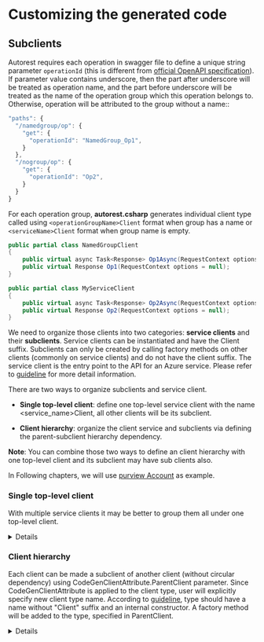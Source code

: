 # Customizing the generated code

## Subclients

Autorest requires each operation in swagger file to define a unique string parameter `operationId` (this is different from [official OpenAPI specification](https://swagger.io/docs/specification/paths-and-operations/#operationId)). If parameter value contains underscore, then the part after underscore will be treated as operation name, and the part before underscore will be treated as the name of the operation group which this operation belongs to. Otherwise, operation will be attributed to the group without a name::

```js
"paths": {
  "/namedgroup/op": {
    "get": {
      "operationId": "NamedGroup_Op1",
    }
  },
  "/nogroup/op": {
    "get": {
      "operationId": "Op2",
    }
  }
}
```

For each operation group, **autorest.csharp** generates individual client type called using `<operationGroupName>Client` format when group has a name or `<serviceName>Client` format when group name is empty.

```cs
public partial class NamedGroupClient
{
    public virtual async Task<Response> Op1Async(RequestContext options = null);
    public virtual Response Op1(RequestContext options = null);
}
```

```cs
public partial class MyServiceClient
{
    public virtual async Task<Response> Op2Async(RequestContext options = null);
    public virtual Response Op2(RequestContext options = null);
}
```

We need to organize those clients into two categories: **service clients** and their **subclients**. Service clients can be instantiated and have the Client suffix. Subclients can only be created by calling factory methods on other clients (commonly on service clients) and do not have the client suffix. The service client is the entry point to the API for an Azure service. Please refer to [guideline](https://azure.github.io/azure-sdk/dotnet_introduction.html#dotnet-subclients) for more detail information.

There are two ways to organize subclients and service client.

- **Single top-level client**: define one top-level service client with the name <service_name>Client, all other clients will be its subclient.

- **Client hierarchy**: organize the client service and subclients via defining the parent-subclient hierarchy dependency.

**Note**: You can combine those two ways to define an client hierarchy with one top-level client and its subclient may have sub clients also.

In Following chapters, we will use [purview Account](https://github.com/Azure/azure-rest-api-specs/blob/b2bddfe2e59b5b14e559e0433b6e6d057bcff95d/specification/purview/data-plane/Azure.Analytics.Purview.Account/preview/2019-11-01-preview/account.json) as example.

### Single top-level client

With multiple service clients it may be better to group them all under one top-level client.

<details>

**Generate Code, and generated code is:**

``` C#
//Generated\AccountsClient.cs
namespace Azure.Analytics.Purview.Account
{
    public partial class AccountsClient
    {
        public AccountsClient(string endpoint, TokenCredential credential, PurviewAccountClientOptions options = null){}
    }
}

//Generated\CollectionsClient.cs
namespace Azure.Analytics.Purview.Account
{
    public partial class CollectionsClient
    {
        public CollectionsClient(string endpoint, TokenCredential credential, PurviewAccountClientOptions options = null){}
    }
}

//Generated\ResourceSetRulesClient.cs
namespace Azure.Analytics.Purview.Account
{
    public partial class ResourceSetRulesClient
    {
        public ResourceSetRulesClient(string endpoint, TokenCredential credential, PurviewAccountClientOptions options = null){}
    }
}
```

**Add customize configuration:**

Add `single-top-level-client: true` in the autorest configuration.

``` md
### AutoRest Configuration
> see https://aka.ms/autorest

``` yaml
title: PurviewAccount
namespace: Azure.Analytics.Purview.Account
input-file: $(this-folder)/account.json
data-plane: true
security: AzureKey
security-header-name: Fake-Subscription-Key
single-top-level-client: true
```

**Regenerate the code, and Generated code after:**

``` diff
//Add Top-level-client as service client, Generated\PurviewAccountClient.cs
namespace Azure.Analytics.Purview.Account
{
+   public partial class PurviewAccountClient
    {
        private static readonly string[] AuthorizationScopes = new string[] { "https://purview.azure.net/.default" };
        private readonly TokenCredential _tokenCredential;
        private readonly HttpPipeline _pipeline;

        /// <summary> The ClientDiagnostics is used to provide tracing support for the client library. </summary>
        internal ClientDiagnostics ClientDiagnostics { get; }

        /// <summary> The HTTP pipeline for sending and receiving REST requests and responses. </summary>
        public virtual HttpPipeline Pipeline => _pipeline;

        /// <summary> Initializes a new instance of PurviewAccountClient for mocking. </summary>
        protected PurviewAccountClient()
        {
        }

        /// <summary> Initializes a new instance of PurviewAccountClient. </summary>
        /// <param name="credential"> A credential used to authenticate to an Azure Service. </param>
        /// <param name="options"> The options for configuring the client. </param>
        /// <exception cref="ArgumentNullException"> <paramref name="credential"/> is null. </exception>
        public PurviewAccountClient(TokenCredential credential, PurviewAccountClientOptions options = null)
        {
            Argument.AssertNotNull(credential, nameof(credential));
            options ??= new PurviewAccountClientOptions();

            ClientDiagnostics = new ClientDiagnostics(options);
            _tokenCredential = credential;
            _pipeline = HttpPipelineBuilder.Build(options, Array.Empty<HttpPipelinePolicy>(), new HttpPipelinePolicy[] { new BearerTokenAuthenticationPolicy(_tokenCredential, AuthorizationScopes) }, new ResponseClassifier());
        }

        /// <summary> Initializes a new instance of Accounts. </summary>
        /// <param name="endpoint"> The account endpoint of your Purview account. Example: https://{accountName}.purview.azure.com/account/. </param>
        /// <param name="apiVersion"> Api Version. </param>
        /// <exception cref="ArgumentNullException"> <paramref name="endpoint"/> or <paramref name="apiVersion"/> is null. </exception>
        public virtual Accounts GetAccountsClient(string endpoint, string apiVersion = "2019-11-01-preview")
        {
            Argument.AssertNotNull(endpoint, nameof(endpoint));
            Argument.AssertNotNull(apiVersion, nameof(apiVersion));

            return new Accounts(ClientDiagnostics, _pipeline, _tokenCredential, endpoint, apiVersion);
        }

        /// <summary> Initializes a new instance of Collections. </summary>
        /// <param name="endpoint"> The account endpoint of your Purview account. Example: https://{accountName}.purview.azure.com/account/. </param>
        /// <param name="apiVersion"> Api Version. </param>
        /// <exception cref="ArgumentNullException"> <paramref name="endpoint"/> or <paramref name="apiVersion"/> is null. </exception>
        public virtual Collections GetCollectionsClient(string endpoint, string apiVersion = "2019-11-01-preview")
        {
            Argument.AssertNotNull(endpoint, nameof(endpoint));
            Argument.AssertNotNull(apiVersion, nameof(apiVersion));

            return new Collections(ClientDiagnostics, _pipeline, _tokenCredential, endpoint, apiVersion);
        }

        /// <summary> Initializes a new instance of ResourceSetRules. </summary>
        /// <param name="endpoint"> The account endpoint of your Purview account. Example: https://{accountName}.purview.azure.com/account/. </param>
        /// <param name="apiVersion"> Api Version. </param>
        /// <exception cref="ArgumentNullException"> <paramref name="endpoint"/> or <paramref name="apiVersion"/> is null. </exception>
        public virtual ResourceSetRules GetResourceSetRulesClient(string endpoint, string apiVersion = "2019-11-01-preview")
        {
            Argument.AssertNotNull(endpoint, nameof(endpoint));
            Argument.AssertNotNull(apiVersion, nameof(apiVersion));

            return new ResourceSetRules(ClientDiagnostics, _pipeline, _tokenCredential, endpoint, apiVersion);
        }
    }
}

// SubClient: Accounts Generated\Accounts.cs
namespace Azure.Analytics.Purview.Account
{
-   public partial class AccountsClient
+   public partial class Accounts
    {
-       protected AccountsClient(){}
+       protected Accounts(){}
-       public AccountsClient(string endpoint, TokenCredential credential, PurviewAccountClientOptions options = null){}
+       internal Accounts(ClientDiagnostics clientDiagnostics, HttpPipeline pipeline, TokenCredential tokenCredential, string endpoint, string apiVersion)
    }
}

//subclient: Collections Generated\Collections.cs
namespace Azure.Analytics.Purview.Account
{
-   public partial class CollectionsClient
+   public partial class Collections
    {
-       protected CollectionsClient()
+       protected Collections()
-       public CollectionsClient(string endpoint, TokenCredential credential, PurviewAccountClientOptions options = null){}
+       internal Collections(ClientDiagnostics clientDiagnostics, HttpPipeline pipeline, TokenCredential tokenCredential, string endpoint, string apiVersion) {}
    }
}

//subclient: ResourceSetRules Generated\ResourceSetRules.cs
namespace Azure.Analytics.Purview.Account
{
-   public partial class ResourceSetRulesClient
+   public partial class ResourceSetRules
    {
-       protected ResourceSetRulesClient()
+       protected ResourceSetRules()
-       public ResourceSetRulesClient(string endpoint, TokenCredential credential, PurviewAccountClientOptions options = null){}
+       internal ResourceSetRules(ClientDiagnostics clientDiagnostics, HttpPipeline pipeline, TokenCredential tokenCredential, string endpoint, string apiVersion) {}
    }
}

```

</details>

### Client hierarchy

Each client can be made a subclient of another client (without circular dependency) using CodeGenClientAttribute.ParentClient parameter.
Since CodeGenClientAttribute is applied to the client type, user will explicitly specify new client type name. According to [guideline](https://azure.github.io/azure-sdk/dotnet_introduction.html#dotnet-subclients), type should have a name without "Client" suffix and an internal constructor. A factory method will be added to the type, specified in ParentClient.

<details>

**Generate Code, and Generated code is:**

``` C#
//Generated\AccountsClient.cs
namespace Azure.Analytics.Purview.Account
{
    public partial class AccountsClient
    {
        public AccountsClient(string endpoint, TokenCredential credential, PurviewAccountClientOptions options = null){}
    }
}

//Generated\CollectionsClient.cs
namespace Azure.Analytics.Purview.Account
{
    public partial class CollectionsClient
    {
        public CollectionsClient(string endpoint, TokenCredential credential, PurviewAccountClientOptions options = null){}
    }
}

//Generated\ResourceSetRulesClient.cs
namespace Azure.Analytics.Purview.Account
{
    public partial class ResourceSetRulesClient
    {
        public ResourceSetRulesClient(string endpoint, TokenCredential credential, PurviewAccountClientOptions options = null){}
    }
}
```

**Add client hierarchy customization (Customizations.cs):**

```C#

//Customizations.cs
using Azure.Core;

namespace Azure.Analytics.Purview.Account
{
    [CodeGenClient("CollectionsClient", ParentClient = typeof(AccountsClient))]
    public partial class Collections { }
    [CodeGenClient("ResourceSetRulesClient", ParentClient = typeof(AccountsClient))]
    public partial class ResourceSetRules { }
}
```

**Regenerate code, and Generated code after:**

```diff
namespace Azure.Analytics.Purview.Account
{
-   public partial class PurviewAccountClientOptions : ClientOptions
+   public partial class AccountsClientOptions : ClientOptions
}
//Promote Parent client to service client: AccountsClient Generated\AccountsClient.cs
namespace Azure.Analytics.Purview.Account
{
    public partial class AccountsClient
    {
-        public AccountsClient(string endpoint, TokenCredential credential, PurviewAccountClientOptions options = null){}
+        public AccountsClient(string endpoint, TokenCredential credential, AccountsClientOptions options = null){}

+
+        /// <summary> Initializes a new instance of Client2. </summary>
+        public virtual Collections GetCollectionsClient()
+        { }
+
+        public virtual ResourceSetRules GetResourceSetRulesClient()
+        { }
    }
}

//Subclient: Collections Generated\Collections.cs
namespace Azure.Analytics.Purview.Account
{
-   public partial class CollectionsClient
+   public partial class Collections
    {
-       protected CollectionsClient(){}
+       protected Collections(){}
-       public CollectionsClient(string endpoint, TokenCredential credential, PurviewAccountClientOptions options = null){}
+       internal Collections(ClientDiagnostics clientDiagnostics, HttpPipeline pipeline, TokenCredential tokenCredential, string endpoint, string apiVersion){}
    }
}

//Subclient: ResourceSetRules Generated\ResourceSetRules.cs
namespace Azure.Analytics.Purview.Account
{
-   public partial class ResourceSetRulesClient
+   public partial class ResourceSetRules
    {
-       protected ResourceSetRulesClient(){}
+       protected ResourceSetRules(){}
-       public ResourceSetRulesClient(string endpoint, TokenCredential credential, PurviewAccountClientOptions options = null){}
+       internal ResourceSetRules(ClientDiagnostics clientDiagnostics, HttpPipeline pipeline, TokenCredential tokenCredential, string endpoint, string apiVersion){}
    }
}

```

</details>
